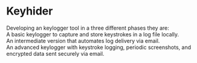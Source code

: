 # Keyhider
Developing an keylogger tool in a three different phases they are:      
A basic keylogger to capture and store keystrokes in a log file locally.                                                      
An intermediate version that automates log delivery via email.                                               
An advanced keylogger with keystroke logging, periodic screenshots, and encrypted data sent securely via email.                                  
